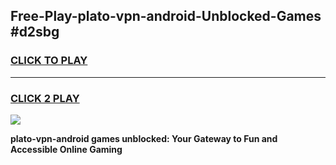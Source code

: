 
## Free-Play-plato-vpn-android-Unblocked-Games #d2sbg
<h3>
<a href="https://news.freeplayer.one?title=plato-vpn-android&ref=8M">CLICK TO PLAY</a></h3>
<hr>

<h3>
<a href="https://news.freeplayer.one?title=plato-vpn-android&ref=8M">CLICK 2 PLAY</a>
  
</h3>

<a href="https://news.freeplayer.one?title=plato-vpn-android&ref=8M"><img src="https://clearcache.store/games.png"></a>


**plato-vpn-android games unblocked: Your Gateway to Fun and Accessible Online Gaming**
